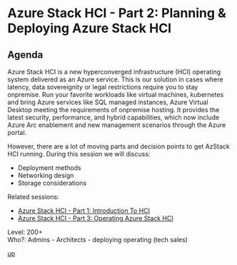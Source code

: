 # Azure Stack HCI - Part 2: Planning & Deploying Azure Stack HCI

## Agenda
Azure Stack HCI is a new hyperconverged infrastructure (HCI) operating system delivered as an Azure service. 
This is our solution in cases where latency, data sovereignity or legal restrictions require you to stay onpremise. Run your favorite workloads like virtual machines, kubernetes and bring Azure services like SQL managed instances, Azure Virtual Desktop meeting the requirements of onpremise hosting.
It provides the latest security, performance, and hybrid capabilities, which now include Azure Arc enablement and new management scenarios through the Azure portal. 

However, there are a lot of moving parts and decision points to get AzStack HCI running.
During this session we will discuss:

- Deployment methods 
- Networking design
- Storage considerations

Related sessions: 
- [Azure Stack HCI - Part 1: Introduction To HCI](../1-intro/readme.md)
- [Azure Stack HCI - Part 3: Operating Azure Stack HCI](../3-operating/readme.md)
  
Level: 200+  
Who?: Admins - Architects - deploying operating (tech sales)  

[up](../readme.md)